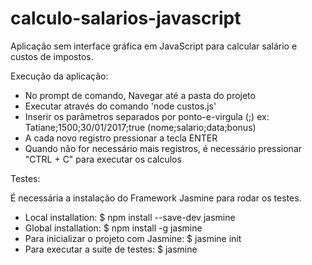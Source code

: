 # calculo-salarios-javascript
Aplicação sem interface gráfica em JavaScript para calcular salário e custos de impostos.

Execução da aplicação:

- No prompt de comando, Navegar até a pasta do projeto 
- Executar através do comando 'node custos.js' 
- Inserir os parâmetros separados por ponto-e-virgula (;) ex: Tatiane;1500;30/01/2017;true (nome;salario;data;bonus)
- A cada novo registro pressionar a tecla ENTER 
- Quando não for necessário mais registros, é necessário pressionar "CTRL + C" para executar os calculos

Testes:

É necessária a instalação do Framework Jasmine para rodar os testes.

- Local installation: $ npm install --save-dev jasmine
- Global installation: $ npm install -g jasmine
- Para inicializar o projeto com Jasmine: $ jasmine init
- Para executar a suite de testes: $ jasmine
